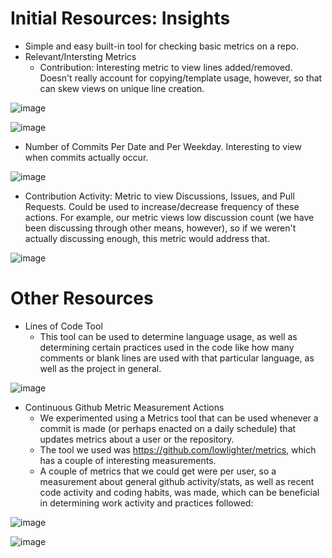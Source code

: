 # Initial Resources: Insights

- Simple and easy built-in tool for checking basic metrics on a repo.
- Relevant/Intersting Metrics
  - Contribution:  Interesting metric to view lines added/removed.  Doesn't really account for copying/template usage, however, so that can skew views on unique line creation.

![image](https://user-images.githubusercontent.com/73197003/163085099-448034aa-eb30-4b23-85d0-ca6dc90f1d44.png)

![image](https://user-images.githubusercontent.com/73197003/163085182-3d4ed4e7-d1e8-4240-917b-b7c82a7cd33c.png)




  - Number of Commits Per Date and Per Weekday.  Interesting to view when commits actually occur.

![image](https://user-images.githubusercontent.com/73197003/163085536-0f260a2f-2398-4bdc-8eae-2daf647115b4.png)




  - Contribution Activity: Metric to view Discussions, Issues, and Pull Requests.  Could be used to increase/decrease frequency of these actions.  For example, our metric views low discussion count (we have been discussing through other means, however), so if we weren't actually discussing enough, this metric would address that.

![image](https://user-images.githubusercontent.com/73197003/163085970-bfcc4dda-4463-4a5a-8692-e91b8e3005f6.png)



# Other Resources

- Lines of Code Tool
  - This tool can be used to determine language usage, as well as determining certain practices used in the code like how many comments or blank lines are used with that particular language, as well as the project in general.

![image](https://user-images.githubusercontent.com/73197003/163087288-bdbb8e63-b463-4e79-ad0c-7ab890e78abc.png)




- Continuous Github Metric Measurement Actions
  - We experimented using a Metrics tool that can be used whenever a commit is made (or perhaps enacted on a daily schedule) that updates metrics about a user or the repository.
  - The tool we used was https://github.com/lowlighter/metrics, which has a couple of interesting measurements.
  - A couple of metrics that we could get were per user, so a measurement about general github activity/stats, as well as recent code activity and coding habits, was made, which can be beneficial in determining work activity and practices followed:
 
![image](https://user-images.githubusercontent.com/73197003/163087110-777bf2f5-1bc7-41e4-bccf-b0d4dd9c49d0.png)

![image](https://user-images.githubusercontent.com/73197003/163087175-4650bd4b-f145-4110-abba-303a01a229a2.png)
